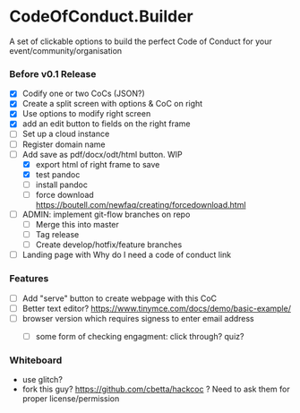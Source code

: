 # CodeOfConduct.Builder

A set of clickable options to build the perfect Code of Conduct for your event/community/organisation

### Before v0.1 Release
- [X] Codify one or two CoCs (JSON?)
- [X] Create a split screen with options & CoC on right
- [X] Use options to modify right screen
- [X] add an edit button to fields on the right frame
- [ ] Set up a cloud instance
- [ ] Register domain name
- [ ] Add save as pdf/docx/odt/html button. WIP
  - [X] export html of right frame to save
  - [X] test pandoc
  - [ ] install pandoc
  - [ ] force download https://boutell.com/newfaq/creating/forcedownload.html
- [ ] ADMIN: implement git-flow branches on repo
  - [ ] Merge this into master
  - [ ] Tag release
  - [ ] Create develop/hotfix/feature branches
- [ ] Landing page with Why do I need a code of conduct link

### Features
- [ ] Add "serve" button to create webpage with this CoC
- [ ] Better text editor? https://www.tinymce.com/docs/demo/basic-example/
- [ ] browser version which requires signess to enter email address
  - [ ] some form of checking engagment: click through? quiz?


### Whiteboard
- use glitch?
- fork this guy? https://github.com/cbetta/hackcoc ? Need to ask them for proper license/permission
